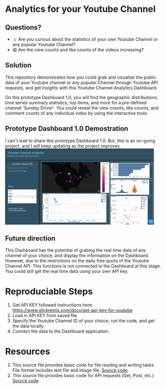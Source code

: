 # Analytics for your Youtube Channel

## Questions?
- :relaxed: Are you curious about the statistics of your own Youtube Channel or any popular Youtube Channel? 
- :smile: Are the view counts and like counts of the videos increasing?

## Solution
This repository demonstrates how you could grab and visualize the public data of your Youtube channel or any popular Channel through Youtube API requests, and get insights with this Youtube Channel Analytics Dashboard. 

On this prototype Dashboard 1.0, you will find the geographic distributions, time series summary statistics, top items, and more for a pre-defined channel 'Sunday Driver'. You could reveal the view counts, like counts, and comment counts of any individual video by using the interactive tools. 

## Prototype Dashboard 1.0 Demostration
I can't wait to share this prototype Dashboard 1.0. But, this is an on-going project, and I will keep updating as the project improves.
![prototype Dashboard 1.0](https://github.com/Luming-ubc/Dashboard_for_Youtube_Channel_Analytics/blob/main/image/giphy.gif)

## Future direction
This Dashboard has the potential of grabing the real time data of any channel of your choice, and display the information on the Dashboard. However, due to the restrictions on the daily free quota of the Youtube Channel API. This functions is not connected to the Dashboard at this stage. You could still get the real time data using your own API key. 

# Reproduciable Steps
1. Get API KEY followed instructions here: https://www.slickremix.com/docs/get-api-key-for-youtube
2. Load in API KEY from saved file
3. Specify the Youtube Channel ID of your choice, run the code, and get the data locally
4. Connect the data to the Dashboard application.

# Resources
1. This source file provides basic code for file reading and writing tasks. File format includes text file and image file. [Source code](https://github.com/Luming-ubc/API-requests/blob/main/open_files.py).
2. This source file provides basic code for API requests (Get, Post, etc.) [Source code](https://github.com/Luming-ubc/API-requests/blob/main/api_request.py)


